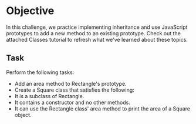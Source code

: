 # Objective
In this challenge, we practice implementing inheritance and use JavaScript prototypes to add a new method to an existing prototype. Check out the attached Classes tutorial to refresh what we've learned about these topics.

## Task
Perform the following tasks:
- Add an area method to Rectangle's prototype.
- Create a Square class that satisfies the following:
- It is a subclass of Rectangle.
- It contains a constructor and no other methods.
- It can use the Rectangle class' area method to print the area of a Square object.